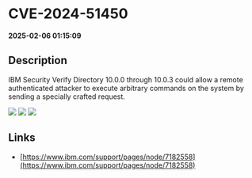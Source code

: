 # CVE-2024-51450

**2025-02-06 01:15:09**

## Description
IBM Security Verify Directory 10.0.0 through 10.0.3 could allow a remote authenticated attacker to execute arbitrary commands on the system by sending a specially crafted request.

![](https://img.shields.io/static/v1?label=Score&message=9.1&color=red)
![](https://img.shields.io/static/v1?label=Severity&message=CRITICAL&color=red)
![](https://img.shields.io/static/v1?label=CWE&message=RCE&color=green)

## Links
- [https://www.ibm.com/support/pages/node/7182558](https://www.ibm.com/support/pages/node/7182558)

